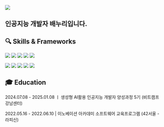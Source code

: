 <img src="https://capsule-render.vercel.app/api?type=rect&color=auto&height=300&section=header&text=WELCOME&fontSize=60" />

## 인공지능 개발자 배누리입니다. 




## 🔍 Skills & Frameworks

<img src="https://img.shields.io/badge/Python-3776AB.svg?style=for-the-badge&logo=python&logoColor=white" />  <img src="https://img.shields.io/badge/TensorFlow-FF6F00.svg?style=for-the-badge&logo=tensorflow&logoColor=white" />  <img src="https://img.shields.io/badge/Pytorch-EE4C2C.svg?style=for-the-badge&logo=pytorch&logoColor=white" />  <img src="https://img.shields.io/badge/Keras-D00000.svg?style=for-the-badge&logo=keras" />  <img src="https://img.shields.io/badge/Scikitlearn-F7931E.svg?style=for-the-badge&logo=scikitlearn&logoColor=white" />

<img src="https://img.shields.io/badge/LangChain-1C3C3C.svg?style=for-the-badge&logo=langchain&logoColor=white" />  <img src="https://img.shields.io/badge/Streamlit-FF4B4B.svg?style=for-the-badge&logo=streamlit&logoColor=white" />  <img src="https://img.shields.io/badge/Flask-000000.svg?style=for-the-badge&logo=flask&logoColor=white" />  <img src="https://img.shields.io/badge/MediaPipe-0097A7.svg?style=for-the-badge&logo=mediapipe&logoColor=white" />  <img src="https://img.shields.io/badge/OpenCV-5C3EE8.svg?style=for-the-badge&logo=opencv&logoColor=white" />  



## 🎓 Education 

2024.07.08 - 2025.01.08 ㅣ 생성형 AI활용 인공지능 개발자 양성과정 5기 (비트캠프 강남센터)


2022.05.16 - 2022.06.10  |  이노베이션 아카데미 소프트웨어 교육프로그램 (42서울 - 라피신)



